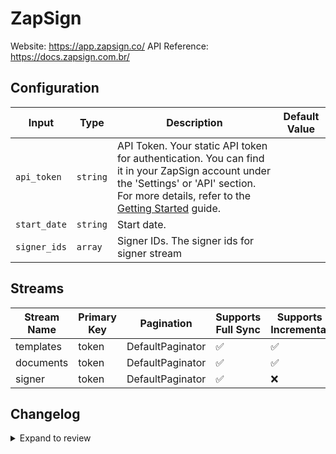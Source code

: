 # ZapSign
Website: https://app.zapsign.co/
API Reference: https://docs.zapsign.com.br/

## Configuration

| Input | Type | Description | Default Value |
|-------|------|-------------|---------------|
| `api_token` | `string` | API Token. Your static API token for authentication. You can find it in your ZapSign account under the &#39;Settings&#39; or &#39;API&#39; section. For more details, refer to the [Getting Started](https://docs.zapsign.com.br/english/getting-started#how-do-i-get-my-api-token) guide. |  |
| `start_date` | `string` | Start date.  |  |
| `signer_ids` | `array` | Signer IDs. The signer ids for signer stream |  |

## Streams
| Stream Name | Primary Key | Pagination | Supports Full Sync | Supports Incremental |
|-------------|-------------|------------|---------------------|----------------------|
| templates | token | DefaultPaginator | ✅ |  ✅  |
| documents | token | DefaultPaginator | ✅ |  ✅  |
| signer | token | DefaultPaginator | ✅ |  ❌  |

## Changelog

<details>
  <summary>Expand to review</summary>

| Version          | Date              | Pull Request | Subject        |
|------------------|-------------------|--------------|----------------|
| 0.0.25 | 2025-10-29 | [68971](https://github.com/airbytehq/airbyte/pull/68971) | Update dependencies |
| 0.0.24 | 2025-10-21 | [68458](https://github.com/airbytehq/airbyte/pull/68458) | Update dependencies |
| 0.0.23 | 2025-10-14 | [67982](https://github.com/airbytehq/airbyte/pull/67982) | Update dependencies |
| 0.0.22 | 2025-10-07 | [67252](https://github.com/airbytehq/airbyte/pull/67252) | Update dependencies |
| 0.0.21 | 2025-09-30 | [66841](https://github.com/airbytehq/airbyte/pull/66841) | Update dependencies |
| 0.0.20 | 2025-09-24 | [66463](https://github.com/airbytehq/airbyte/pull/66463) | Update dependencies |
| 0.0.19 | 2025-09-09 | [65667](https://github.com/airbytehq/airbyte/pull/65667) | Update dependencies |
| 0.0.18 | 2025-08-23 | [65401](https://github.com/airbytehq/airbyte/pull/65401) | Update dependencies |
| 0.0.17 | 2025-08-09 | [64856](https://github.com/airbytehq/airbyte/pull/64856) | Update dependencies |
| 0.0.16 | 2025-08-02 | [64352](https://github.com/airbytehq/airbyte/pull/64352) | Update dependencies |
| 0.0.15 | 2025-07-26 | [64082](https://github.com/airbytehq/airbyte/pull/64082) | Update dependencies |
| 0.0.14 | 2025-07-20 | [63652](https://github.com/airbytehq/airbyte/pull/63652) | Update dependencies |
| 0.0.13 | 2025-07-12 | [63172](https://github.com/airbytehq/airbyte/pull/63172) | Update dependencies |
| 0.0.12 | 2025-07-05 | [62720](https://github.com/airbytehq/airbyte/pull/62720) | Update dependencies |
| 0.0.11 | 2025-06-28 | [62238](https://github.com/airbytehq/airbyte/pull/62238) | Update dependencies |
| 0.0.10 | 2025-06-21 | [61752](https://github.com/airbytehq/airbyte/pull/61752) | Update dependencies |
| 0.0.9 | 2025-06-15 | [61228](https://github.com/airbytehq/airbyte/pull/61228) | Update dependencies |
| 0.0.8 | 2025-05-24 | [60739](https://github.com/airbytehq/airbyte/pull/60739) | Update dependencies |
| 0.0.7 | 2025-05-10 | [59999](https://github.com/airbytehq/airbyte/pull/59999) | Update dependencies |
| 0.0.6 | 2025-05-04 | [59551](https://github.com/airbytehq/airbyte/pull/59551) | Update dependencies |
| 0.0.5 | 2025-04-26 | [58947](https://github.com/airbytehq/airbyte/pull/58947) | Update dependencies |
| 0.0.4 | 2025-04-19 | [58552](https://github.com/airbytehq/airbyte/pull/58552) | Update dependencies |
| 0.0.3 | 2025-04-13 | [58037](https://github.com/airbytehq/airbyte/pull/58037) | Update dependencies |
| 0.0.2 | 2025-04-05 | [57383](https://github.com/airbytehq/airbyte/pull/57383) | Update dependencies |
| 0.0.1 | 2025-04-04 | [57008](https://github.com/airbytehq/airbyte/pull/57008) | Initial release by [@btkcodedev](https://github.com/btkcodedev) via Connector Builder |

</details>
